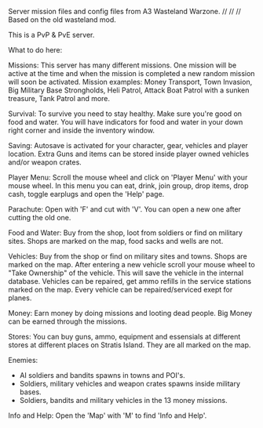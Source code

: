 Server mission files and config files from A3 Wasteland Warzone. 
//
//
//
Based on the old wasteland mod. 

This is a PvP & PvE server. 

What to do here: 

Missions:
This server has many different missions. One mission will be active at the time and when the mission is completed a new random mission will soon be activated.
Mission examples: Money Transport, Town Invasion, Big Military Base Strongholds, Heli Patrol, Attack Boat Patrol with a sunken treasure, Tank Patrol and more.

Survival: 
To survive you need to stay healthy. Make sure you're good on food and water. 
You will have indicators for food and water in your down right corner and inside the inventory window.

Saving: 
Autosave is activated for your character, gear, vehicles and player location. Extra Guns and items can be stored inside player owned vehicles and/or weapon crates.

Player Menu:
Scroll the mouse wheel and click on 'Player Menu' with your mouse wheel. In this menu you can eat, drink, join group, drop items, drop cash, toggle earplugs and open the 'Help' page.

Parachute: 
Open with 'F' and cut with 'V'. 
You can open a new one after cutting the old one.

Food and Water: 
Buy from the shop, loot from soldiers or find on military sites. 
Shops are marked on the map, food sacks and wells are not.

Vehicles: 
Buy from the shop or find on military sites and towns. Shops are marked on the map.
After entering a new vehicle scroll your mouse wheel to "Take Ownership" of the vehicle. This will save the vehicle in the internal database.
Vehicles can be repaired, get ammo refills in the service stations marked on the map. Every vehicle can be repaired/serviced exept for planes.

Money: 
Earn money by doing missions and looting dead people.
Big Money can be earned through the missions.

Stores: 
You can buy guns, ammo, equipment and essensials at different stores at different places on Stratis Island. 
They are all marked on the map.

Enemies: 
- AI soldiers and bandits spawns in towns and POI's. 
- Soldiers, military vehicles and weapon crates spawns inside military bases.
- Soldiers, bandits and military vehicles in the 13 money missions.

Info and Help: 
Open the 'Map' with 'M' to find 'Info and Help'.
